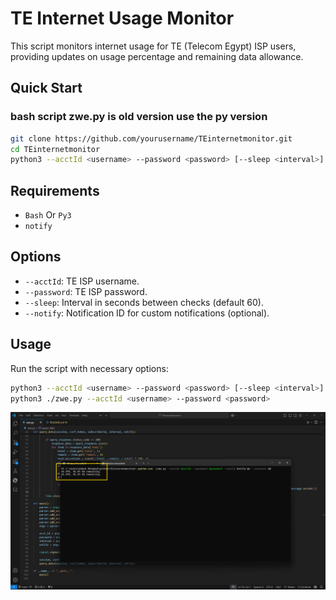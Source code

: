 # TE Internet Usage Monitor

This script monitors internet usage for TE (Telecom Egypt) ISP users, providing updates on usage percentage and remaining data allowance.

## Quick Start
### bash script zwe.py is old version use the py version
```bash
git clone https://github.com/yourusername/TEinternetmonitor.git
cd TEinternetmonitor
python3 --acctId <username> --password <password> [--sleep <interval>] [--n <notify_id>]
```

## Requirements

- `Bash` Or `Py3`
- `notify`

## Options

- `--acctId`: TE ISP username.
- `--password`: TE ISP password.
- `--sleep`: Interval in seconds between checks (default 60).
- `--notify`: Notification ID for custom notifications (optional).

## Usage

Run the script with necessary options:

```bash
python3 --acctId <username> --password <password> [--sleep <interval>] [--n <notify_id>]
python3 ./zwe.py --acctId <username> --password <password>
```
![alt text](image.png)